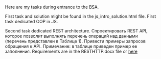 ﻿Here are my tasks during entrance to the BSA. 

First task and solution might be found in the js_intro_solution.html file. First task dedicated OOP in JS.

Second task dedicated REST architecture. 
Спроектировать REST API, которое позволит выполнять перечень операций над данными (перечень представлен в Таблице 1). Привести примеры запросов обращения к API. Примечание: в таблице приведен пример ее заполнения.
Requirements are in the RESTHTTP.docx file or <a href='https://docs.google.com/document/d/1wFRh8t6A0U1LM5JG5bsQZEqgq_qS9V7dOrsd8fMhNS0/edit' >here</a>

